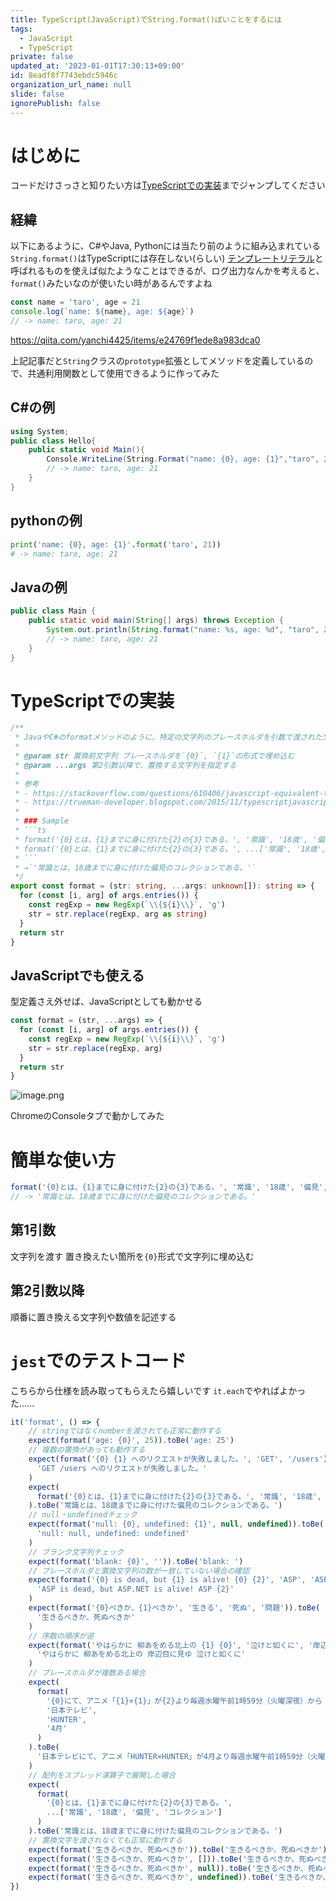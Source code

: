 ```yaml
---
title: TypeScript(JavaScript)でString.format()ぽいことをするには
tags:
  - JavaScript
  - TypeScript
private: false
updated_at: '2023-01-01T17:30:13+09:00'
id: 8eadf8f7743ebdc5946c
organization_url_name: null
slide: false
ignorePublish: false
---
```

# はじめに

コードだけさっさと知りたい方は[TypeScriptでの実装](#typescriptでの実装)までジャンプしてください

## 経緯

以下にあるように、C#やJava, Pythonには当たり前のように組み込まれている`String.format()`はTypeScriptには存在しない(らしい)
[テンプレートリテラル](https://developer.mozilla.org/ja/docs/Web/JavaScript/Reference/Template_literals)と呼ばれるものを使えば似たようなことはできるが、ログ出力なんかを考えると、`format()`みたいなのが使いたい時があるんですよね

```js
const name = 'taro', age = 21
console.log(`name: ${name}, age: ${age}`)
// -> name: taro, age: 21
```

https://qiita.com/yanchi4425/items/e24769f1ede8a983dca0

上記記事だと`String`クラスの`prototype`拡張としてメソッドを定義しているので、共通利用関数として使用できるように作ってみた

## C#の例

```csharp.cs
using System;
public class Hello{
    public static void Main(){
        Console.WriteLine(String.Format("name: {0}, age: {1}","taro", 21));
        // -> name: taro, age: 21
    }
}
```

## pythonの例

```python.py
print('name: {0}, age: {1}'.format('taro', 21))
# -> name: taro, age: 21
```

## Javaの例

```Java.java
public class Main {
    public static void main(String[] args) throws Exception {
        System.out.println(String.format("name: %s, age: %d", "taro", 21));
        // -> name: taro, age: 21
    }
}
```

# TypeScriptでの実装

```typescript.ts
/**
 * JavaやC#のformatメソッドのように、特定の文字列のプレースホルダを引数で渡された文字で置き換える
 *
 * @param str 置換前文字列 プレースホルダを`{0}`, `{1}`の形式で埋め込む
 * @param ...args 第2引数以降で、置換する文字列を指定する
 *
 * 参考
 * - https://stackoverflow.com/questions/610406/javascript-equivalent-to-printf-string-format/4673436#4673436
 * - https://trueman-developer.blogspot.com/2015/11/typescriptjavascript.html
 *
 * ### Sample
 * ```ts
 * format('{0}とは、{1}までに身に付けた{2}の{3}である。', '常識', '18歳', '偏見', 'コレクション')
 * format('{0}とは、{1}までに身に付けた{2}の{3}である。', ...['常識', '18歳', '偏見', 'コレクション'])
 * ```
 * →`'常識とは、18歳までに身に付けた偏見のコレクションである。'`
 */
export const format = (str: string, ...args: unknown[]): string => {
  for (const [i, arg] of args.entries()) {
    const regExp = new RegExp(`\\{${i}\\}`, 'g')
    str = str.replace(regExp, arg as string)
  }
  return str
}
```

## JavaScriptでも使える

型定義さえ外せば、JavaScriptとしても動かせる

```javascript.js
const format = (str, ...args) => {
  for (const [i, arg] of args.entries()) {
    const regExp = new RegExp(`\\{${i}\\}`, 'g')
    str = str.replace(regExp, arg)
  }
  return str
}
```

![image.png](https://qiita-image-store.s3.ap-northeast-1.amazonaws.com/0/647946/dfde10e5-36ee-2b44-0a36-605cb98b3179.png)

ChromeのConsoleタブで動かしてみた

# 簡単な使い方

```ts
format('{0}とは、{1}までに身に付けた{2}の{3}である。', '常識', '18歳', '偏見', 'コレクション')
// -> '常識とは、18歳までに身に付けた偏見のコレクションである。'
```

## 第1引数

文字列を渡す
置き換えたい箇所を`{0}`形式で文字列に埋め込む

## 第2引数以降

順番に置き換える文字列や数値を記述する

# `jest`でのテストコード

こちらから仕様を読み取ってもらえたら嬉しいです
`it.each`でやればよかった......

```format.spec.ts
it('format', () => {
    // stringではなくnumberを渡されても正常に動作する
    expect(format('age: {0}', 25)).toBe('age: 25')
    // 複数の置換があっても動作する
    expect(format('{0} {1} へのリクエストが失敗しました。', 'GET', '/users')).toBe(
      'GET /users へのリクエストが失敗しました。'
    )
    expect(
      format('{0}とは、{1}までに身に付けた{2}の{3}である。', '常識', '18歳', '偏見', 'コレクション')
    ).toBe('常識とは、18歳までに身に付けた偏見のコレクションである。')
    // null・undefinedチェック
    expect(format('null: {0}, undefined: {1}', null, undefined)).toBe(
      'null: null, undefined: undefined'
    )
    // ブランク文字列チェック
    expect(format('blank: {0}', '')).toBe('blank: ')
    // プレースホルダと置換文字列の数が一致していない場合の確認
    expect(format('{0} is dead, but {1} is alive! {0} {2}', 'ASP', 'ASP.NET')).toBe(
      'ASP is dead, but ASP.NET is alive! ASP {2}'
    )
    expect(format('{0}べきか、{1}べきか', '生きる', '死ぬ', '問題')).toBe(
      '生きるべきか、死ぬべきか'
    )
    // 序数の順序が逆
    expect(format('やはらかに 柳あをめる北上の {1} {0}', '泣けと如くに', '岸辺目に見ゆ')).toBe(
      'やはらかに 柳あをめる北上の 岸辺目に見ゆ 泣けと如くに'
    )
    // プレースホルダが複数ある場合
    expect(
      format(
        '{0}にて、アニメ「{1}×{1}」が{2}より毎週水曜午前1時59分（火曜深夜）から「Anichu」枠にて再放送することが決定いたしました',
        '日本テレビ',
        'HUNTER',
        '4月'
      )
    ).toBe(
      '日本テレビにて、アニメ「HUNTER×HUNTER」が4月より毎週水曜午前1時59分（火曜深夜）から「Anichu」枠にて再放送することが決定いたしました'
    )
    // 配列をスプレッド演算子で展開した場合
    expect(
      format(
        '{0}とは、{1}までに身に付けた{2}の{3}である。',
        ...['常識', '18歳', '偏見', 'コレクション']
      )
    ).toBe('常識とは、18歳までに身に付けた偏見のコレクションである。')
    // 置換文字を渡されなくても正常に動作する
    expect(format('生きるべきか、死ぬべきか')).toBe('生きるべきか、死ぬべきか')
    expect(format('生きるべきか、死ぬべきか', [])).toBe('生きるべきか、死ぬべきか')
    expect(format('生きるべきか、死ぬべきか', null)).toBe('生きるべきか、死ぬべきか')
    expect(format('生きるべきか、死ぬべきか', undefined)).toBe('生きるべきか、死ぬべきか')
})
```
